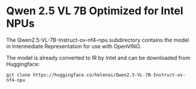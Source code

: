 # Qwen 2.5 VL 7B Optimized for Intel NPUs

The Qwen2.5-VL-7B-Instruct-ov-nf4-npu subdirectory contains the model in Intermediate Representation for use with OpenVINO.

The model is already converted to IR by Intel and can be downloaded from Huggingface:
```
git clone https://huggingface.co/helenai/Qwen2.5-VL-7B-Instruct-ov-nf4-npu
```